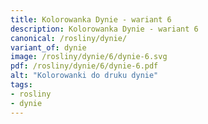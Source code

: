 ```yaml
---
title: Kolorowanka Dynie - wariant 6
description: Kolorowanka Dynie - wariant 6
canonical: /rosliny/dynie/
variant_of: dynie
image: /rosliny/dynie/6/dynie-6.svg
pdf: /rosliny/dynie/6/dynie-6.pdf
alt: "Kolorowanki do druku dynie"
tags:
- rosliny
- dynie
---
```


